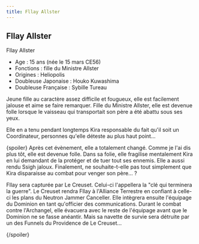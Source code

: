```yaml
---
title: Fllay Allster
---
```


Fllay Allster
-------------

Fllay Allster   
- Age : 15 ans (née le 15 mars CE56)   
- Fonctions : fille du Ministre Allster   
- Origines : Heliopolis   
- Doubleuse Japonaise : Houko Kuwashima   
- Doubleuse Française : Sybille Tureau  
  
Jeune fille au caractère assez difficile et fougueux, elle est facilement jalouse et aime se faire remarquer. Fille du Ministre Allster, elle est devenue folle lorsque le vaisseau qui transportait son père a été abattu sous ses yeux.


Elle en a tenu pendant longtemps Kira responsable du fait qu'il soit un Coordinateur, personnes qu'elle déteste au plus haut point...


{spoiler}
Après cet évènement, elle a totalement changé. Comme je l'ai dis plus tôt, elle est devenue folle. Dans sa folie, elle fragilise mentalement Kira en lui demandant de la protéger et de tuer tout ses ennemis. Elle a aussi rendu Ssigh jaloux. Finalement, ne souhaite-t-elle pas tout simplement que Kira disparaisse au combat pour venger son père... ?


Fllay sera capturée par Le Creuset. Celui-ci l'appellera la "clé qui terminera la guerre". Le Creuset rendra Fllay à l'Alliance Terrestre en confiant à celle-ci les plans du Neutron Jammer Canceller. Elle intègrera ensuite l'équipage du Dominion en tant qu'officier des communications. Durant le combat contre l'Archangel, elle évacuera avec le reste de l'équipage avant que le Dominion ne se fasse anéantir. Mais sa navette de survie sera détruite par un des Funnels du Providence de Le Creuset...


{/spoiler}